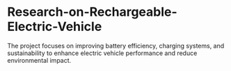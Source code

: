 # Research-on-Rechargeable-Electric-Vehicle
The project focuses on improving battery efficiency, charging systems, and sustainability to enhance electric vehicle performance and reduce environmental impact.
